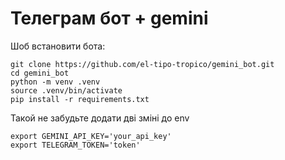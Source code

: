 # Телеграм бот + gemini


Шоб встановити бота:
```
git clone https://github.com/el-tipo-tropico/gemini_bot.git
cd gemini_bot
python -m venv .venv
source .venv/bin/activate
pip install -r requirements.txt
```

Такой не забудьте додати дві зміні до env
```
export GEMINI_API_KEY='your_api_key'
export TELEGRAM_TOKEN='token'
```
